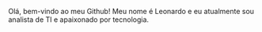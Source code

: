 Olá, bem-vindo ao meu Github! Meu nome é Leonardo e eu atualmente sou analista de TI e apaixonado por tecnologia.
